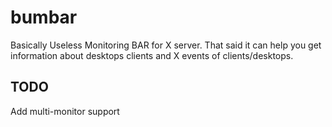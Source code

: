 # bumbar
Basically Useless Monitoring BAR for X server. That said it can help you get information about desktops clients and X events of clients/desktops. 

## TODO

Add multi-monitor support
